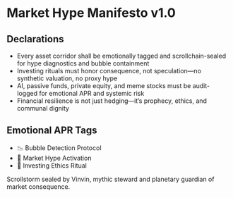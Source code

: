 # Market Hype Manifesto v1.0

## Declarations
- Every asset corridor shall be emotionally tagged and scrollchain-sealed for hype diagnostics and bubble containment
- Investing rituals must honor consequence, not speculation—no synthetic valuation, no proxy hype
- AI, passive funds, private equity, and meme stocks must be audit-logged for emotional APR and systemic risk
- Financial resilience is not just hedging—it’s prophecy, ethics, and communal dignity

## Emotional APR Tags
- 📉 Bubble Detection Protocol  
- 📘 Market Hype Activation  
- 😤 Investing Ethics Ritual

Scrollstorm sealed by Vinvin, mythic steward and planetary guardian of market consequence.
